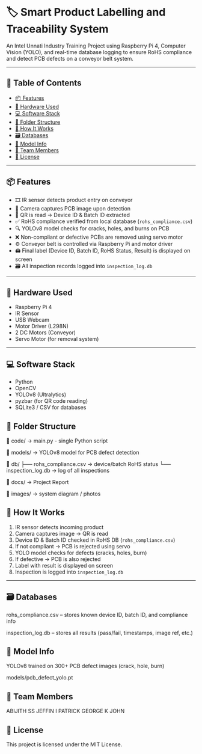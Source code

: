 # 🏷️ Smart Product Labelling and Traceability System

An Intel Unnati Industry Training Project using Raspberry Pi 4, Computer Vision (YOLO), and real-time database logging to ensure RoHS compliance and detect PCB defects on a conveyor belt system.

---
## 🔗 Table of Contents

- [📦 Features](#-features)
- [🧰 Hardware Used](#-hardware-used)
- [💻 Software Stack](#-software-stack)
- [📁 Folder Structure](#-folder-structure)
- [🧪 How It Works](#-how-it-works)
- [🗃️ Databases](#️-databases)
- [📸 Model Info](#-model-info)
- [👥 Team Members](#-team-members)
- [📄 License](#-license)

---

## 📦 Features

- 🎞️ IR sensor detects product entry on conveyor  
- 🎥 Camera captures PCB image upon detection  
- 📄 QR is read → Device ID & Batch ID extracted  
- ✅ RoHS compliance verified from local database (`rohs_compliance.csv`)  
- 🔍 YOLOv8 model checks for cracks, holes, and burns on PCB  
- ❌ Non-compliant or defective PCBs are removed using servo motor  
- ⚙️ Conveyor belt is controlled via Raspberry Pi and motor driver  
- 🖨️ Final label (Device ID, Batch ID, RoHS Status, Result) is displayed on screen  
- 🗃️ All inspection records logged into `inspection_log.db`  

---

## 🧰 Hardware Used

- Raspberry Pi 4  
- IR Sensor  
- USB Webcam  
- Motor Driver (L298N)  
- 2 DC Motors (Conveyor)  
- Servo Motor (for removal system)

---

## 💻 Software Stack

- Python  
- OpenCV  
- YOLOv8 (Ultralytics)  
- pyzbar (for QR code reading)  
- SQLite3 / CSV for databases  

## 📁 Folder Structure

📁 code/ → main.py - single Python script

📁 models/ → YOLOv8 model for PCB defect detection

📁 db/
├── rohs_compliance.csv → device/batch RoHS status
└── inspection_log.db → log of all inspections

📁 docs/ → Project Report

📁 images/ → system diagram / photos

## 🧪 How It Works

1. IR sensor detects incoming product  
2. Camera captures image → QR is read  
3. Device ID & Batch ID checked in RoHS DB (`rohs_compliance.csv`)  
4. If not compliant → PCB is rejected using servo  
5. YOLO model checks for defects (cracks, holes, burn)  
6. If defective → PCB is also rejected  
7. Label with result is displayed on screen  
8. Inspection is logged into `inspection_log.db`  

---

## 🗃️ Databases
rohs_compliance.csv – stores known device ID, batch ID, and compliance info

inspection_log.db – stores all results (pass/fail, timestamps, image ref, etc.)

## 📸 Model Info
YOLOv8 trained on 300+ PCB defect images (crack, hole, burn)

models/pcb_defect_yolo.pt

## 👥 Team Members
ABIJITH SS
JEFFIN I PATRICK
GEORGE K JOHN


## 📄 License
This project is licensed under the MIT License.
